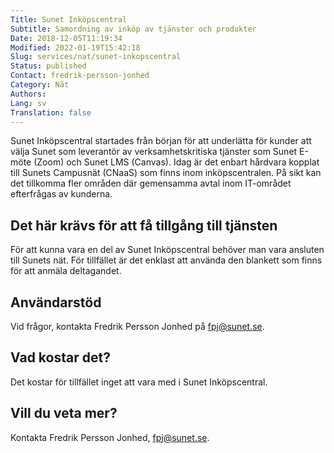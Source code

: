 ```yaml
---
Title: Sunet Inköpscentral
Subtitle: Samordning av inköp av tjänster och produkter
Date: 2018-12-05T11:19:34
Modified: 2022-01-19T15:42:18
Slug: services/nat/sunet-inkopscentral
Status: published
Contact: fredrik-persson-jonhed
Category: Nät
Authors: 
Lang: sv
Translation: false
---
```


Sunet Inköpscentral startades från början för att underlätta för kunder att välja Sunet som leverantör av verksamhetskritiska tjänster som Sunet E-möte (Zoom) och Sunet LMS (Canvas). Idag är det enbart hårdvara kopplat till Sunets Campusnät (CNaaS) som finns inom inköpscentralen. På sikt kan det tillkomma fler områden där gemensamma avtal inom IT-området efterfrågas av kunderna.

Det här krävs för att få tillgång till tjänsten
-----------------------------------------------

För att kunna vara en del av Sunet Inköpscentral behöver man vara ansluten till Sunets nät. För tillfället är det enklast att använda den blankett som finns för att anmäla deltagandet.

Användarstöd
------------

Vid frågor, kontakta Fredrik Persson Jonhed på [fpj@sunet.se](mailto:fpj@sunet.se).

Vad kostar det?
---------------

Det kostar för tillfället inget att vara med i Sunet Inköpscentral.

Vill du veta mer?
-----------------

Kontakta Fredrik Persson Jonhed, [fpj@sunet.se](mailto:fpj@sunet.se).

